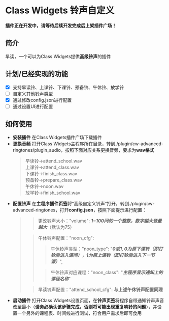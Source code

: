 # Class Widgets 铃声自定义
**插件正在开发中，请等待后续开发完成后上架插件广场！**
## 简介
早读，一个可以为Class Widgets提供**高级铃声**的插件
## 计划/已经实现的功能
- [x] 支持早读铃、上课铃、下课铃、预备铃、午休铃、放学铃
- [ ] 自定义其他铃声类型
- [x] 通过修改config.json进行配置
- [ ] 通过设置UI进行配置
## 如何使用
- **安装插件**  在Class Widgets插件广场下载插件
- **更换音频**  打开Class Widgets主程序所在目录，转到./plugin/cw-advanced-ringtones/plugin_audio，按照下面对应关系更换音频，要求为**wav格式** <br>
  >早读铃→attend_school.wav<br> 上课铃→attend_class.wav <br> 下课铃→finish_class.wav <br> 预备铃→prepare_class.wav <br> 午休铃→noon.wav <br> 放学铃→finish_school.wav
- **配置铃声**  在**主程序插件页签**将“高级自定义铃声”打开，转到./plugin/cw-advanced-ringtones，打开**config.json**，按照下面提示进行配置： 
   > > 更改铃声大小："volume": ***1~100间的一个整数，数字越大音量越大***（默认为75）
   > 
   > > 午休铃声配置："noon_cfg": 
   > > > 午休铃声类型："noon_type": "***0或1, 0为原下课铃（即打铃后进入课间），1为原上课铃（即打铃后进入下一节课）***",
   > >  
   > > > 午休铃声对应课程："noon_class": "***主程序显示通知上的课程名称***"
   >  
   > > 早读铃声配置："attend_school_cfg": **与上述午休铃声配置同理**
- **启动插件**  打开Class Widgets设置页面，在**铃声页签**将程序自带通知铃声声音改至最小（**请务必确认该步骤完成，否则将可能出现重复响铃的问题**），并设置一个另外的课程表、时间线进行测试，符合用户需求后即可食用
